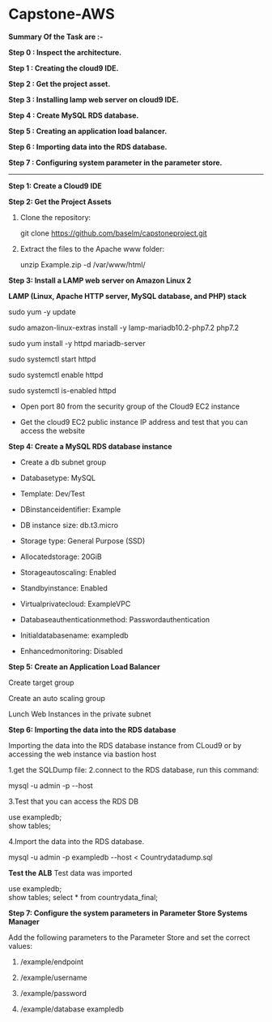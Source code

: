 # Capstone-AWS

**Summary Of the Task are :-**

**Step 0 :  Inspect the architecture.**

**Step 1 : Creating the cloud9 IDE.**

**Step 2 :  Get the project asset.**

**Step 3 :  Installing lamp web server on cloud9 IDE.**

**Step 4 :  Create MySQL  RDS database.**

**Step 5 :  Creating an application load balancer.**

**Step 6 :  Importing data into the RDS database.**

**Step 7 : Configuring system parameter in the parameter store.**

--------------------------------------------------------------------------------------------------------------------------------------------------------------------------------


**Step 1: Create a Cloud9 IDE**

**Step 2: Get the Project Assets**

1. Clone the repository:

   git clone https://github.com/baselm/capstoneproject.git

2. Extract the files to the Apache www folder:

   unzip Example.zip -d /var/www/html/
   
**Step 3: Install a LAMP web server on Amazon Linux 2**

**LAMP (Linux, Apache HTTP server, MySQL database, and PHP) stack**


sudo yum -y update

sudo amazon-linux-extras install -y lamp-mariadb10.2-php7.2 php7.2

sudo yum install -y httpd mariadb-server

sudo systemctl start httpd

sudo systemctl enable httpd

sudo systemctl is-enabled httpd

 * Open port 80 from the security group of the Cloud9 EC2 instance

 * Get the cloud9 EC2 public instance IP address and test that you can access the website

**Step 4: Create a MySQL RDS database instance**

 * Create a db subnet group
 
 * Databasetype: MySQL
 
 * Template: Dev/Test
 
 * DBinstanceidentifier: Example
 
 * DB instance size: db.t3.micro
 
 * Storage type: General Purpose (SSD)
 
 * Allocatedstorage: 20GiB
 
 * Storageautoscaling: Enabled
 
 * Standbyinstance: Enabled
 
 * Virtualprivatecloud: ExampleVPC
 
 * Databaseauthenticationmethod: Passwordauthentication
 
 * Initialdatabasename: exampledb
 
 * Enhancedmonitoring: Disabled
 
 **Step 5: Create an Application Load Balancer**
 
 Create target group
 
 Create an auto scaling group
 
 Lunch Web Instances in the private subnet
 
 **Step 6: Importing the data into the RDS database**
 
 Importing the data into the RDS database instance from CLoud9 or by accessing the web instance via bastion host

  1.get the SQLDump file:
  2.connect to the RDS database, run this command:

   mysql -u admin -p --host <rds-endpoint>
  
  3.Test that you can access the RDS DB

  use exampledb;	
  show tables; 
  
  4.Import the data into the RDS database.
  
  mysql -u admin -p exampledb --host <rds-endpoint>  < Countrydatadump.sql      
                                                                          
  **Test the ALB**
  Test data was imported
  
  use exampledb;	
  show tables; 
  select * from countrydata_final; 
                                                                          
**Step 7: Configure the system parameters in Parameter Store Systems Manager**
   
 Add the following parameters to the Parameter Store and set the correct values:

   1. /example/endpoint

   2. /example/username

   3. /example/password

   4. /example/database exampledb
